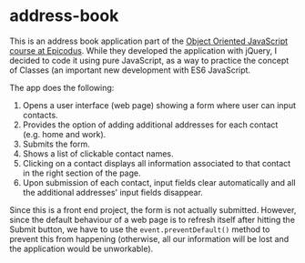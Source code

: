 # address-book
This is an address book application part of the [Object Oriented JavaScript course at Epicodus](https://www.learnhowtoprogram.com/intro-to-programming/object-oriented-javascript/address-book-constructor). While they developed the application with jQuery, I decided to code it using pure JavaScript, as a way to practice the concept of Classes (an important new development with ES6 JavaScript.

The app does the following:

1. Opens a user interface (web page) showing a form where user can input contacts.
2. Provides the option of adding additional addresses for each contact (e.g. home and work).
3. Submits the form.
4. Shows a list of clickable contact names. 
5. Clicking on a contact displays all information associated to that contact in the right section of the page.
6. Upon submission of each contact, input fields clear automatically and all the additional addresses' input fields disappear.

Since this is a front end project, the form is not actually submitted. However, since the default behaviour of a web page is to refresh itself after hitting the Submit button, we have to use the <code>event.preventDefault()</code> method to prevent this from happening (otherwise, all our information will be lost and the application would be unworkable).


